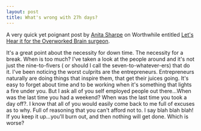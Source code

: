 ```yaml
---
layout: post
title: What's wrong with 27h days?
---
```

A very quick yet poignant post by [Anita Sharpe](https://web.archive.org/web/20041024141320/http://www.worthwhilemag.com/authors/anita_sharpe/)
on Worthwhile entitled [Let's Hear it for the Overworked Brain surgeon](https://web.archive.org/web/20041024141320/http://www.worthwhilemag.com/entry/2004/08/12/lets_hear_it_for_the_overworked_brain_surgeon.php).

It's a great point about the necessity for down time. The necessity for a break.
When is too much? I've taken a look at the people around and it's not just the
nine-to-fivers ( or should I call the seven-to-whatever-ers) that do it. I've been
noticing the worst culprits are the entrepreneurs. Entrepreneurs naturally are
doing things that inspire them, that get their juices going. It's easy to forget
about time and to be working when it's something that lights a fire under you.
But I ask all of you self employed people out there...When was the last time you
had a weekend? When was the last time you took a day off?. I know that all of you
would easily come back to me full of excuses as to why. Full of reasoning that
you can't afford not to. I say blah blah blah! If you keep it up...you'll burn
out, and then nothing will get done. Which is worse?
